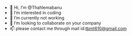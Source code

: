 - 👋 Hi, I’m @Thahlemabanu
- 👀 I’m interested in coding
- 🌱 I’m currently not working  
- 💞️ I’m looking to collaborate on your company 
- 📫 please contact me through mail id:tbmt610@gmail.com 

<!---
Thahlemabanu/Thahlemabanu is a ✨ special ✨ repository because its `README.md` (this file) appears on your GitHub profile.
You can click the Preview link to take a look at your changes.
--->
